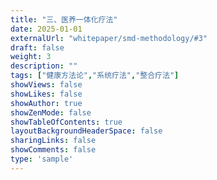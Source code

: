 ```yaml
---
title: "三、医养一体化疗法"
date: 2025-01-01
externalUrl: "whitepaper/smd-methodology/#3"
draft: false
weight: 3
description: ""
tags: ["健康方法论","系统疗法","整合疗法"]
showViews: false
showLikes: false
showAuthor: true
showZenMode: false
showTableOfContents: true
layoutBackgroundHeaderSpace: false
sharingLinks: false
showComments: false
type: 'sample'
---
```

